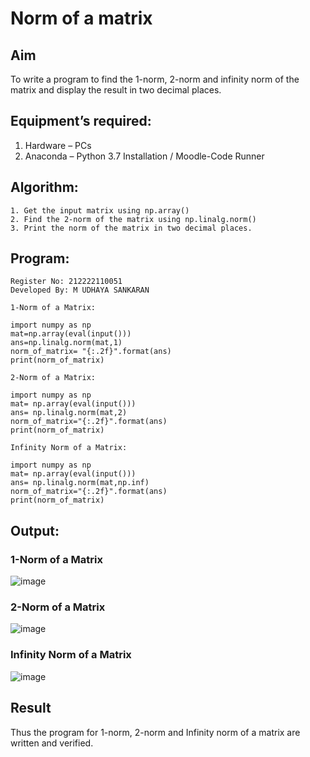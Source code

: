 # Norm of a matrix
## Aim
To write a program to find the 1-norm, 2-norm and infinity norm of the matrix and display the result in two decimal places.
## Equipment’s required:
1.	Hardware – PCs
2.	Anaconda – Python 3.7 Installation / Moodle-Code Runner
## Algorithm:
	1. Get the input matrix using np.array()   
    2. Find the 2-norm of the matrix using np.linalg.norm()
	3. Print the norm of the matrix in two decimal places.
## Program:
```
Register No: 212222110051
Developed By: M UDHAYA SANKARAN

1-Norm of a Matrix:

import numpy as np
mat=np.array(eval(input()))
ans=np.linalg.norm(mat,1)
norm_of_matrix= "{:.2f}".format(ans)
print(norm_of_matrix)

2-Norm of a Matrix:

import numpy as np
mat= np.array(eval(input()))
ans= np.linalg.norm(mat,2)
norm_of_matrix="{:.2f}".format(ans)
print(norm_of_matrix)

Infinity Norm of a Matrix:

import numpy as np
mat= np.array(eval(input()))
ans= np.linalg.norm(mat,np.inf)
norm_of_matrix="{:.2f}".format(ans)
print(norm_of_matrix)
```
## Output:
### 1-Norm of a Matrix
![image](https://github.com/hariprasath5106/Norm-of-a-matrix/assets/111515488/d4f14ce4-17be-46b4-9ee0-1b1df40314d1)

### 2-Norm of a Matrix

![image](https://github.com/hariprasath5106/Norm-of-a-matrix/assets/111515488/952b42d5-cf10-476e-b445-8f2abcfd6eed)

### Infinity Norm of a Matrix

![image](https://github.com/hariprasath5106/Norm-of-a-matrix/assets/111515488/b963e43f-ae03-4701-b8eb-ee9fa03d6af9)

## Result
Thus the program for 1-norm, 2-norm and Infinity norm of a matrix are written and verified.
